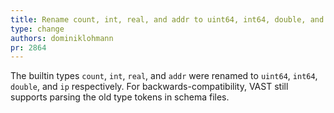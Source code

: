 ```yaml
---
title: Rename count, int, real, and addr to uint64, int64, double, and ip respectively
type: change
authors: dominiklohmann
pr: 2864
---
```


The builtin types `count`, `int`, `real`, and `addr` were renamed to `uint64`,
`int64`, `double`, and `ip` respectively. For backwards-compatibility, VAST
still supports parsing the old type tokens in schema files.
